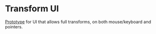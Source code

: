 # Transform UI

[Prototype](https://keeffeoghan.github.io/transform-ui/) for UI that allows full transforms, on both mouse/keyboard and pointers.

